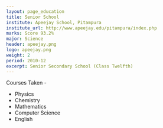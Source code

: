 ```yaml
---
layout: page_education
title: Senior School
institute: Apeejay School, Pitampura
institute_url: http://www.apeejay.edu/pitampura/index.php
marks: Score 93.2%
major: Science
header: apeejay.png
logo: apeejay.png
weight: 2
period: 2010-12
excerpt: Senior Secondary School (Class Twelfth)
---
```


Courses Taken - 

 - Physics
 - Chemistry
 - Mathematics
 - Computer Science
 - English